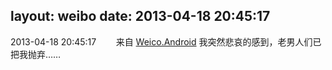 layout: weibo
date: 2013-04-18 20:45:17
---
<meta name="referrer" content="no-referrer" />

2013-04-18 20:45:17  &nbsp;&nbsp;&nbsp;&nbsp;&nbsp;&nbsp; 来自 <a href="http://app.weibo.com/t/feed/l4RWD" rel="nofollow">Weico.Android</a>
我突然悲哀的感到，老男人们已把我抛弃…… ​​​
